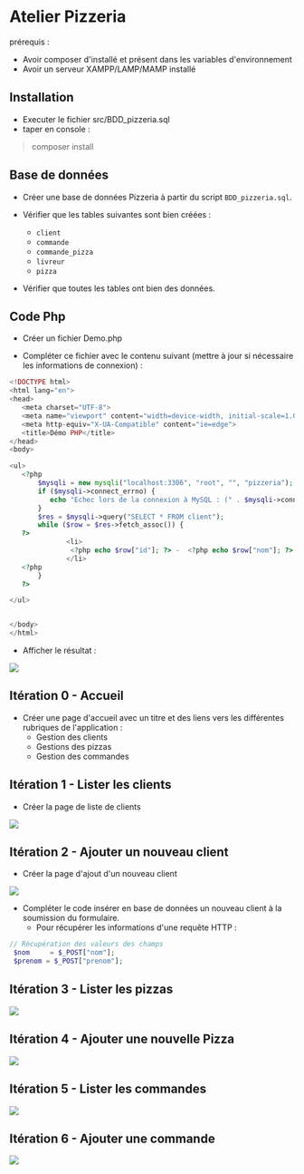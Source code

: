 # Atelier Pizzeria

prérequis :  
- Avoir composer d'installé et présent dans les variables d'environnement
- Avoir un serveur XAMPP/LAMP/MAMP installé

## Installation

- Executer le fichier src/BDD_pizzeria.sql
- taper en console : 
> composer install

## Base de données

- Créer une base de données Pizzeria à partir du script `BDD_pizzeria.sql`.

- Vérifier que les tables suivantes sont bien créées :

  - `client`
  - `commande`
  - `commande_pizza`
  - `livreur`
  - `pizza`

- Vérifier que toutes les tables ont bien des données.

## Code Php

- Créer un fichier Demo.php

- Compléter ce fichier avec le contenu suivant (mettre à jour si nécessaire les informations de connexion) :

```php
<!DOCTYPE html>
<html lang="en">
<head>
   <meta charset="UTF-8">
   <meta name="viewport" content="width=device-width, initial-scale=1.0">
   <meta http-equiv="X-UA-Compatible" content="ie=edge">
   <title>Démo PHP</title>
</head>
<body>

<ul>
   <?php
       $mysqli = new mysqli("localhost:3306", "root", "", "pizzeria");
       if ($mysqli->connect_errno) {
          echo "Echec lors de la connexion à MySQL : (" . $mysqli->connect_errno . ") " . $mysqli->connect_error;
       }
       $res = $mysqli->query("SELECT * FROM client");
       while ($row = $res->fetch_assoc()) {
   ?>
              <li>
               <?php echo $row["id"]; ?> -  <?php echo $row["nom"]; ?>
              </li>
   <?php
       }
   ?>

</ul>


</body>
</html>
```

- Afficher le résultat :

![](docs/0.png)

## Itération 0 - Accueil

- Créer une page d'accueil avec un titre et des liens vers les différentes rubriques de l'application :
  - Gestion des clients
  - Gestions des pizzas
  - Gestion des commandes

## Itération 1 - Lister les clients

- Créer la page de liste de clients

![](docs/1.png)

## Itération 2 - Ajouter un nouveau client

- Créer la page d'ajout d'un nouveau client

![](docs/2.png)

- Compléter le code insérer en base de données un nouveau client à la soumission du formulaire.
  - Pour récupérer les informations d'une requête HTTP :

```php
// Récupération des valeurs des champs
 $nom     = $_POST["nom"];
 $prenom = $_POST["prenom"];
```

## Itération 3 - Lister les pizzas

![](docs/3.png)

## Itération 4 - Ajouter une nouvelle Pizza

![](docs/4.png)

## Itération 5 - Lister les commandes

![](docs/5.png)

## Itération 6 - Ajouter une commande

![](docs/6.png)
